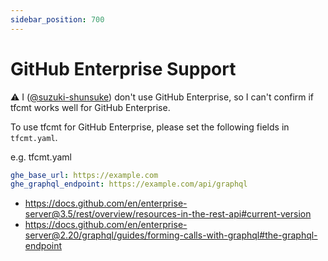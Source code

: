 ```yaml
---
sidebar_position: 700
---
```


# GitHub Enterprise Support

:warning: I ([@suzuki-shunsuke](http://github.com/suzuki-shunsuke)) don't use GitHub Enterprise, so I can't confirm if tfcmt works well for GitHub Enterprise.

To use tfcmt for GitHub Enterprise, please set the following fields in `tfcmt.yaml`.

e.g. tfcmt.yaml

```yaml
ghe_base_url: https://example.com
ghe_graphql_endpoint: https://example.com/api/graphql
```

* https://docs.github.com/en/enterprise-server@3.5/rest/overview/resources-in-the-rest-api#current-version
* https://docs.github.com/en/enterprise-server@2.20/graphql/guides/forming-calls-with-graphql#the-graphql-endpoint
